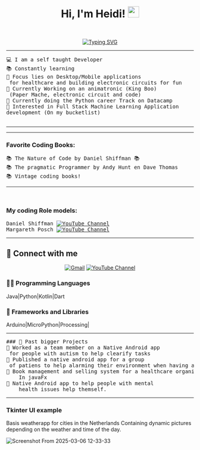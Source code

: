 <h1 align="center">
Hi, I'm Heidi!
	<a href="https://github.com/merlijne77" target="_self">
		<img src="https://media.giphy.com/media/hvRJCLFzcasrR4ia7z/giphy.gif" width="30">
	</a>
</h1>
<br/>
<p align="center">
	<a href="https://github.com/Merlijne77">
		<a href="https://git.io/typing-svg"><img src="https://readme-typing-svg.herokuapp.com?font=Fira+Code&pause=1000&width=435&lines=Enthusiastic+hobby+dev;Volunteer;Always+learning+new+stuff" alt="Typing SVG" /></a>
	</a>
</p>

<hr>

<pre>
💻 I am a self taught Developer 
📚 Constantly learning
📝 Focus lies on Desktop/Mobile applications
 for healthcare and building electronic circuits for fun
🔭 Currently Working on an animatronic (King Boo)
 (Paper Mache, electronic circuit and code)
🌱 Currently doing the Python career Track on Datacamp
🚩 Interested in Full Stack Machine Learning Application 
development (On my bucketlist)
	</pre>
<hr>

<hr>

### Favorite Coding Books:
<pre>
📚 The Nature of Code by Daniel Shiffman 📚 
📚 The pragmatic Programmer by Andy Hunt en Dave Thomas
📚 Vintage coding books!
<hr>
</pre>


### My coding Role models:
<pre>
Daniel Shiffman <a href="https://thecodingtrain.com/"><img alt="YouTube Channel"/></a>
Margareth Posch <a href="https://www.youtube.com/@MargretPosch"><img alt="YouTube Channel"/></a>
</pre>
<hr>

## 🤝 Connect with me
<p align="center">
	<a href="mailto:coding.aspie@gmail.com"><img  alt="Gmail"/></a>
	<a href="https://www.youtube.com/@zielsurfen"><img alt="YouTube Channel"/></a>
</p>


### 👨‍💻 Programming Languages

Java|Python|Kotlin|Dart

### 🧰 Frameworks and Libraries

Arduino|MicroPython|Processing|


  </td>
  </tr>
</table>
<hr>

<pre>
### 🧰 Past bigger Projects
🚩 Worked as a team member on a Native Android app
 for people with autism to help clearify tasks
🚩 Published a native android app for a group
 of patiens to help alarming their environment when having a attack
🚩 Book management and selling system for a healthcare organisation. 
	In javaFx
🚩 Native Android app to help people with mental 
	health issues help themself.
</pre>
<hr>


### Tkinter UI example

Basis weatherapp for cities in the Netherlands 
Containing dynamic pictures depending on the weather and time of the day.



![Screenshot From 2025-03-06 12-33-33](https://github.com/user-attachments/assets/ff14a376-8796-4a9b-8655-1c2e87035dfd)


